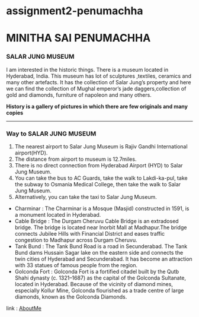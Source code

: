 # assignment2-penumachha

# MINITHA SAI PENUMACHHA

### SALAR JUNG MUSEUM

I am interested in the historic things. There is a museum located in Hyderabad, India. This museum has lot of sculptures ,textiles, ceramics and many other artefacts. It has the collection of Salar Jung’s property and here we can  find the collection of Mughal emperor’s jade daggers,collection of gold and diamonds, furniture of napoleon and many others.

**History is a gallery of pictures in which there are few originals and many copies**


---

### Way to  SALAR JUNG MUSEUM

1. The nearest airport to Salar Jung Museum is Rajiv Gandhi International airport(HYD).
2. The distance from airport to museum is 12.7miles.
3. There is no direct connection from Hyderabad Airport (HYD) to Salar Jung Museum. 
4. You can take the bus to AC Guards, take the walk to Lakdi-ka-pul, take the subway to Osmania Medical College, then take the walk to Salar Jung Museum. 
5. Alternatively, you can take the taxi to Salar Jung Museum.

* Charminar : The Charminar is a Mosque (Masjid)  constructed in 1591, is a monument located in Hyderabad.
* Cable Bridge : The Durgam Cheruvu Cable Bridge is an extradosed bridge. The bridge is located near Inorbit Mall at Madhapur.The bridge connects Jubilee Hills with Financial District and eases traffic congestion to Madhapur across Durgam Cheruvu.
* Tank Bund : The Tank Bund Road is a road in Secunderabad. The Tank Bund dams Hussain Sagar lake on the eastern side and connects the twin cities of Hyderabad and Secunderabad. It has become an attraction with 33 statues of famous people from the region.
* Golconda Fort : Golconda Fort is a fortified citadel built by the Qutb Shahi dynasty (c. 1321–1687) as the capital of the Golconda Sultanate, located in Hyderabad. Because of the vicinity of diamond mines, especially Kollur Mine, Golconda flourished as a trade centre of large diamonds, known as the Golconda Diamonds. 

link : [AboutMe](AboutMe.md)